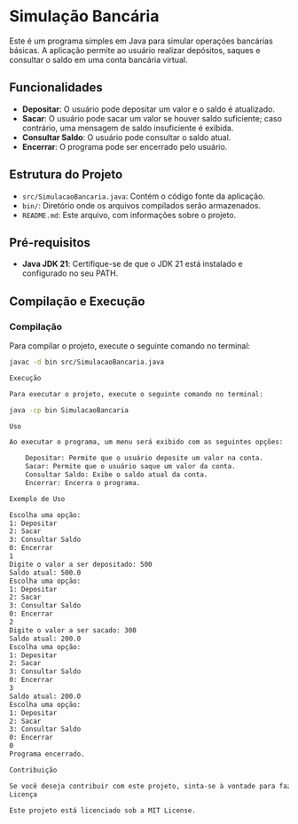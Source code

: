 # Simulação Bancária

Este é um programa simples em Java para simular operações bancárias básicas. A aplicação permite ao usuário realizar depósitos, saques e consultar o saldo em uma conta bancária virtual.

## Funcionalidades

- **Depositar**: O usuário pode depositar um valor e o saldo é atualizado.
- **Sacar**: O usuário pode sacar um valor se houver saldo suficiente; caso contrário, uma mensagem de saldo insuficiente é exibida.
- **Consultar Saldo**: O usuário pode consultar o saldo atual.
- **Encerrar**: O programa pode ser encerrado pelo usuário.

## Estrutura do Projeto

- `src/SimulacaoBancaria.java`: Contém o código fonte da aplicação.
- `bin/`: Diretório onde os arquivos compilados serão armazenados.
- `README.md`: Este arquivo, com informações sobre o projeto.

## Pré-requisitos

- **Java JDK 21**: Certifique-se de que o JDK 21 está instalado e configurado no seu PATH.

## Compilação e Execução

### Compilação

Para compilar o projeto, execute o seguinte comando no terminal:

```sh
javac -d bin src/SimulacaoBancaria.java

Execução

Para executar o projeto, execute o seguinte comando no terminal:

java -cp bin SimulacaoBancaria

Uso

Ao executar o programa, um menu será exibido com as seguintes opções:

    Depositar: Permite que o usuário deposite um valor na conta.
    Sacar: Permite que o usuário saque um valor da conta.
    Consultar Saldo: Exibe o saldo atual da conta.
    Encerrar: Encerra o programa.

Exemplo de Uso

Escolha uma opção:
1: Depositar
2: Sacar
3: Consultar Saldo
0: Encerrar
1
Digite o valor a ser depositado: 500
Saldo atual: 500.0
Escolha uma opção:
1: Depositar
2: Sacar
3: Consultar Saldo
0: Encerrar
2
Digite o valor a ser sacado: 300
Saldo atual: 200.0
Escolha uma opção:
1: Depositar
2: Sacar
3: Consultar Saldo
0: Encerrar
3
Saldo atual: 200.0
Escolha uma opção:
1: Depositar
2: Sacar
3: Consultar Saldo
0: Encerrar
0
Programa encerrado.

Contribuição

Se você deseja contribuir com este projeto, sinta-se à vontade para fazer um fork do repositório e enviar pull requests.
Licença

Este projeto está licenciado sob a MIT License.
